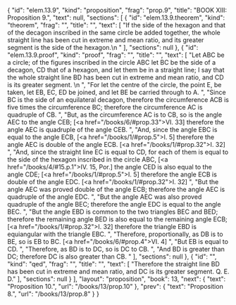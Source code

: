 {
  "id": "elem.13.9",
  "kind": "proposition",
  "frag": "prop.9",
  "title": "BOOK XIII: Proposition 9.",
  "text": null,
  "sections": [
    {
      "id": "elem.13.9.theorem",
      "kind": "theorem",
      "frag": "",
      "title": "",
      "text": [
        "If the side of the hexagon and that of the decagon inscribed in the same circle be added together, the whole straight line has been cut in extreme and mean ratio, and its greater segment is the side of the hexagon.\n      "
      ],
      "sections": null
    },
    {
      "id": "elem.13.9.proof",
      "kind": "proof",
      "frag": "",
      "title": "",
      "text": [
        "Let ABC be a circle; of the figures inscribed in the circle ABC let BC be the side of a decagon, CD that of a hexagon, and let them be in a straight line; I say that the whole straight line BD has been cut in extreme and mean ratio, and CD is its greater segment. \n      ",
        "For let the centre of the circle, the point E, be taken, let EB, EC, ED be joined, and let BE be carried through to A. ",
        "Since BC is the side of an equilateral decagon, therefore the circumference ACB is five times the circumference BC; therefore the circumference AC is quadruple of CB. ",
        "But, as the circumference AC is to CB, so is the angle AEC to the angle CEB; [<a href=\"/books/6/#prop.33\">VI. 33</a>] therefore the angle AEC is quadruple of the angle CEB. ",
        "And, since the angle EBC is equal to the angle ECB, [<a href=\"/books/1/#prop.5\">I. 5</a>] therefore the angle AEC is double of the angle ECB. [<a href=\"/books/1/#prop.32\">I. 32</a>] ",
        "And, since the straight line EC is equal to CD, for each of them is equal to the side of the hexagon inscribed in the circle ABC, [<a href=\"/books/4/#15.p.1\">IV. 15, Por.</a>] the angle CED is also equal to the angle CDE; [<a href=\"/books/1/#prop.5\">I. 5</a>] therefore the angle ECB is double of the angle EDC. [<a href=\"/books/1/#prop.32\">I. 32</a>] ",
        "But the angle AEC was proved double of the angle ECB; therefore the angle AEC is quadruple of the angle EDC. ",
        "But the angle AEC was also proved quadruple of the angle BEC; therefore the angle EDC is equal to the angle BEC. ",
        "But the angle EBD is common to the two triangles BEC and BED; therefore the remaining angle BED is also equal to the remaining angle ECB; [<a href=\"/books/1/#prop.32\">I. 32</a>] therefore the triangle EBD is equiangular with the triangle EBC. ",
        "Therefore, proportionally, as DB is to BE, so is EB to BC. [<a href=\"/books/6/#prop.4\">VI. 4</a>] ",
        "But EB is equal to CD. ",
        "Therefore, as BD is to DC, so is DC to CB. ",
        "And BD is greater than DC; therefore DC is also greater than CB. "
      ],
      "sections": null
    },
    {
      "id": "",
      "kind": "qed",
      "frag": "",
      "title": "",
      "text": [
        "Therefore the straight line BD has been cut in extreme and mean ratio, and DC is its greater segment. Q. E. D."
      ],
      "sections": null
    }
  ],
  "layout": "proposition",
  "book": 13,
  "next": {
    "text": "Proposition 10.",
    "url": "/books/13/prop.10"
  },
  "prev": {
    "text": "Proposition 8.",
    "url": "/books/13/prop.8"
  }
}
